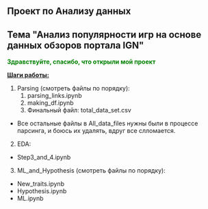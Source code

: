 ## Проект по Анализу данных 
## Тема "Анализ популярности игр на основе данных обзоров портала IGN"

**<span style="color: green">Здравствуйте, спасибо, что открыли мой проект</span>**


<u>**Шаги работы:**</u>

1) Parsing (смотреть файлы по порядку):
   1. parsing_links.ipynb
   2. making_df.ipynb 
   3. Финальный файл: total_data_set.csv
  * Все остальные файлы в All_data_files нужны были в процессе парсинга, и боюсь их удалять, вдруг все слломается. 

2) EDA:
  * Step3_and_4.ipynb

3) ML_and_Hypothesis (смотреть файлы по порядку):
  * New_traits.ipynb
  * Hypothesis.ipynb
  * ML.ipynb